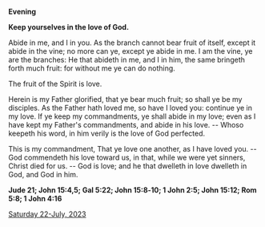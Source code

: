 **Evening**

**Keep yourselves in the love of God.**
 
Abide in me, and I in you. As the branch cannot bear fruit of itself, except it abide in the vine; no more can ye, except ye abide in me. I am the vine, ye are the branches: He that abideth in me, and I in him, the same bringeth forth much fruit: for without me ye can do nothing.
 
The fruit of the Spirit is love.
 
Herein is my Father glorified, that ye bear much fruit; so shall ye be my disciples. As the Father hath loved me, so have I loved you: continue ye in my love. If ye keep my commandments, ye shall abide in my love; even as I have kept my Father's commandments, and abide in his love. -- Whoso keepeth his word, in him verily is the love of God perfected.
 
This is my commandment, That ye love one another, as I have loved you. -- God commendeth his love toward us, in that, while we were yet sinners, Christ died for us. -- God is love; and he that dwelleth in love dwelleth in God, and God in him.  

**Jude 21; John 15:4,5; Gal 5:22; John 15:8‑10; 1 John 2:5; John 15:12; Rom 5:8; 1 John 4:16**

[Saturday 22-July, 2023](https://t.me/daily_light)
